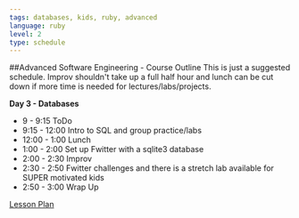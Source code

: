 ```yaml
---
tags: databases, kids, ruby, advanced
language: ruby
level: 2
type: schedule
---
```


##Advanced Software Engineering - Course Outline
This is just a suggested schedule. Improv shouldn't take up a full half hour and lunch can be cut down if more time is needed for lectures/labs/projects.

**Day 3 - Databases**
+ 9 - 9:15 ToDo
+ 9:15 - 12:00 Intro to SQL and group practice/labs
+ 12:00 - 1:00 Lunch
+ 1:00 - 2:00 Set up Fwitter with a sqlite3 database
+ 2:00 - 2:30 Improv
+ 2:30 - 2:50 Fwitter challenges and there is a stretch lab available for SUPER motivated kids
+ 2:50 - 3:00 Wrap Up

[Lesson Plan](https://docs.google.com/a/flatironschool.com/document/d/1oZzc4N65uP4o5lY1e3nJlenQI3URmfugBWcuoOZhkGw/edit)
